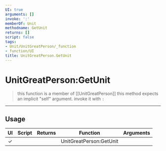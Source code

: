 ```yaml
---
UI: true
arguments: []
invoke: ':'
memberOf: Unit
methodname: GetUnit
returns: []
script: false
tags:
- Unit/UnitGreatPerson/_function
- function/UI
title: UnitGreatPerson.GetUnit
---
```

# UnitGreatPerson:GetUnit
> this function is a member of [[UnitGreatPerson]]
> this method expects an implicit "self" argument. invoke it with `:`
-----
## Usage
|  UI | Script | Returns | Function | Arguments |
|:---:|:------:|-------:|:--------:|:---------|
|✓| ||UnitGreatPerson:GetUnit||
